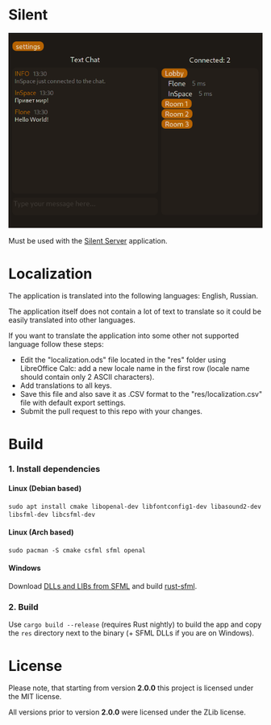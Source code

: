 # Silent

<p align="center">
  <img src="screenshot.png?raw=true" alt="Screenshot"/>
</p>

Must be used with the [Silent Server](https://github.com/Flone-dnb/silent-server-rs) application.

# Localization

The application is translated into the following languages: English, Russian.

The application itself does not contain a lot of text to translate so it could be easily translated into other languages.

If you want to translate the application into some other not supported language follow these steps:

- Edit the "localization.ods" file located in the "res" folder using LibreOffice Calc: add a new locale name in the first row (locale name should contain only 2 ASCII characters).
- Add translations to all keys.
- Save this file and also save it as .CSV format to the "res/localization.csv" file with default export settings.
- Submit the pull request to this repo with your changes.

# Build

### 1. Install dependencies

#### Linux (Debian based)

```
sudo apt install cmake libopenal-dev libfontconfig1-dev libasound2-dev libsfml-dev libcsfml-dev
```

#### Linux (Arch based)

```
sudo pacman -S cmake csfml sfml openal
```

#### Windows

Download [DLLs and LIBs from SFML](https://www.sfml-dev.org/files/SFML-2.5.1-windows-vc15-64-bit.zip) and build [rust-sfml](https://github.com/jeremyletang/rust-sfml/wiki).

### 2. Build

Use `cargo build --release` (requires Rust nightly) to build the app and copy the `res` directory next to the binary (+ SFML DLLs if you are on Windows).

# License

Please note, that starting from version **2.0.0** this project is licensed under the MIT license.

All versions prior to version **2.0.0** were licensed under the ZLib license.
